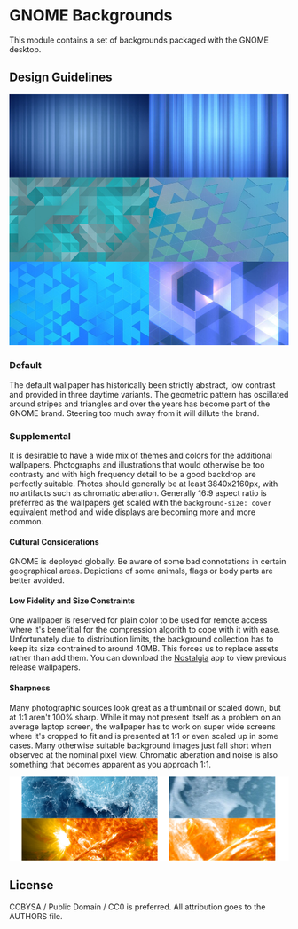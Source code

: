 # GNOME Backgrounds

This module contains a set of backgrounds packaged with the GNOME desktop.

## Design Guidelines

![Defaults](defaults.jpg)

### Default

The default wallpaper has historically been strictly abstract, low contrast and provided in three daytime variants. The geometric pattern has oscillated around stripes and triangles and over the years has become part of the GNOME brand. Steering too much away from it will dillute the brand.

### Supplemental

It is desirable to have a wide mix of themes and colors for the additional wallpapers. Photographs and illustrations that would otherwise be too contrasty and with high frequency detail to be a good backdrop are perfectly suitable. Photos should generally be at least 3840x2160px, with no artifacts such as chromatic aberation. Generally 16:9 aspect ratio is preferred as the wallpapers get scaled with the `background-size: cover` equivalent method and wide displays are becoming more and more common.

#### Cultural Considerations

GNOME is deployed globally. Be aware of some bad connotations in certain geographical areas. Depictions of some animals, flags or body parts are better avoided.

#### Low Fidelity and Size Constraints

One wallpaper is reserved for plain color to be used for remote access where it's benefitial for the compression algorith to cope with it with ease. Unfortunately due to distribution limits, the background collection has to keep its size contrained to around 40MB. This forces us to replace assets rather than add them. You can download the [Nostalgia](https://flathub.org/apps/details/im.bernard.Nostalgia) app to view previous release wallpapers.

#### Sharpness

Many photographic sources look great as a thumbnail or scaled down, but at 1:1 aren't 100% sharp. While it may not present itself as a problem on an average laptop screen, the wallpaper has to work on super wide screens where it's cropped to fit and is presented at 1:1 or even scaled up in some cases. Many otherwise suitable background images just fall short when observed at the nominal pixel view. Chromatic aberation and noise is also something that becomes apparent as you approach 1:1.

![Bad Scaling](badscaling.jpg)


## License

CCBYSA / Public Domain / CC0 is preferred. All attribution goes to the AUTHORS file.
